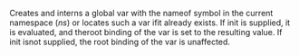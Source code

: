 Creates and interns a global var with the nameof symbol in the current namespace (*ns*) or locates such a var ifit already exists.  If init is supplied, it is evaluated, and theroot binding of the var is set to the resulting value.  If init isnot supplied, the root binding of the var is unaffected.